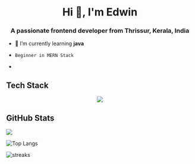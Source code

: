<h1 align="center">Hi 👋, I'm Edwin </h1>

<h3 align="center"> A passionate frontend developer from Thrissur, Kerala, India </h3>

- 🌱 I’m currently learning **java**
-     Beginner in MERN Stack 
-  
## Tech Stack
<div align="center">
  <p align="center">
  <a href="https://skillicons.dev">
    <img src="https://skillicons.dev/icons?i=html,css,js,react,c,git,github,nodejs,java,python" />
  </a>

</div>

## GitHub Stats

![](https://komarev.com/ghpvc/?username=eduzzz03&style=for-the-badge)
 
![Top Langs](https://github-readme-stats.vercel.app/api/top-langs/?username=eduzzz03&layout=compact&theme=dracula&hide_border=true)

![streaks](https://github-readme-streak-stats.herokuapp.com/?user=eduzzz03&theme=monokai-metallian&hide_border=true)
